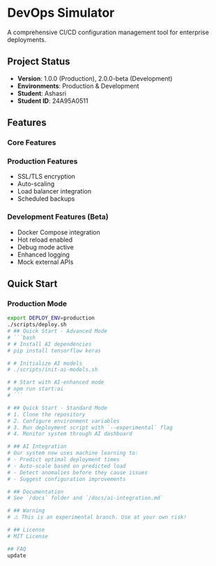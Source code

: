 # DevOps Simulator

A comprehensive CI/CD configuration management tool for enterprise deployments.

## Project Status
- **Version**: 1.0.0 (Production), 2.0.0-beta (Development)
- **Environments**: Production & Development
- **Student**: Ashasri
- **Student ID**: 24A95A0511

## Features

### Core Features
<!-- **EXPERIMENTAL BUILD** - Advanced CI/CD configuration management with AI integration.

## Project Status
**Version**: 3.0.0-experimental  
**Environment**: Testing  
**Maintainer**: DevOps Innovation Team

## Cutting-Edge Features
- 🤖 AI-powered deployment optimization
- 🌐 Multi-cloud orchestration (AWS, Azure, GCP, DigitalOcean)
- 📈 Predictive scaling with machine learning
- 🔒 Zero-trust security architecture
- 🌊 Event-driven architecture
- 🎯 Chaos engineering tools

## Legacy Features
- Automated deployment scripts
- Real-time monitoring
- Configuration management
- Backup and recovery system -->

### Production Features
- SSL/TLS encryption
- Auto-scaling
- Load balancer integration
- Scheduled backups

### Development Features (Beta)
-  Docker Compose integration
-  Hot reload enabled
-  Debug mode active
-  Enhanced logging
-  Mock external APIs

## Quick Start

### Production Mode
```bash
export DEPLOY_ENV=production
./scripts/deploy.sh
# ## Quick Start - Advanced Mode
# ```bash
# # Install AI dependencies
# pip install tensorflow keras

# # Initialize AI models
# ./scripts/init-ai-models.sh

# # Start with AI-enhanced mode
# npm run start:ai
# ```

# ## Quick Start - Standard Mode
# 1. Clone the repository
# 2. Configure environment variables
# 3. Run deployment script with `--experimental` flag
# 4. Monitor system through AI dashboard

# ## AI Integration
# Our system now uses machine learning to:
# - Predict optimal deployment times
# - Auto-scale based on predicted load
# - Detect anomalies before they cause issues
# - Suggest configuration improvements

# ## Documentation
# See `/docs` folder and `/docs/ai-integration.md`

# ## Warning
# ⚠️ This is an experimental branch. Use at your own risk!

# ## License
# MIT License

## FAQ
update
